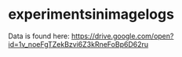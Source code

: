 # experimentsinimagelogs

Data is found here: https://drive.google.com/open?id=1v_noeFgTZekBzvi6Z3kRneFoBp6D62ru
